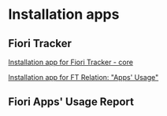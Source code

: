 # Installation apps

## Fiori Tracker

[Installation app for Fiori Tracker - core](in-ft-core.md)

[Installation app for FT Relation: "Apps' Usage"](in-ft-rel-appsusage.md)

## Fiori Apps' Usage Report


